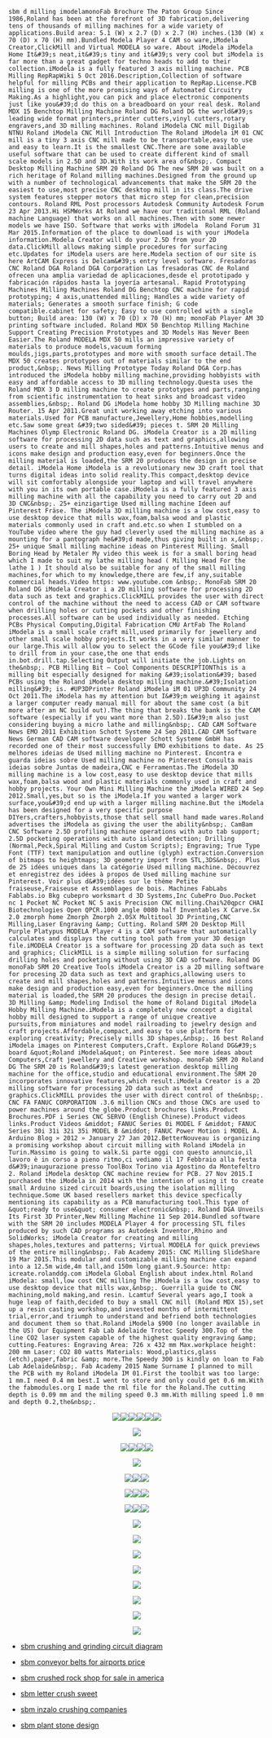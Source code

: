 
```
sbm d milling imodelamonoFab Brochure The Paton Group Since 1986,Roland has been at the forefront of 3D fabrication,delivering tens of thousands of milling machines for a wide variety of applications.Build area: 5.1 (W) x 2.7 (D) x 2.7 (H) inches.(130 (W) x 70 (D) x 70 (H) mm).Bundled Modela Player 4 CAM so ware,iModela Creator,ClickMill and Virtual MODELA so ware. About iModela iModela Home It&#39;s neat,it&#39;s tiny and it&#39;s very cool but iModela is far more than a great gadget for techno heads to add to their collection.iModela is a fully featured 3 axis milling machine. PCB Milling RepRapWiki 5 Oct 2016.Description,Collection of software helpful for milling PCBs and their application to RepRap.License.PCB milling is one of the more promising ways of Automated Circuitry Making.As a highlight,you can pick and place electronic components just like you&#39;d do this on a breadboard on your real desk. Roland MDX 15 Benchtop Milling Machine Roland DG Roland DG the world&#39;s leading wide format printers,printer cutters,vinyl cutters,rotary engravers,and 3D milling machines. Roland iModela CNC mill Digilab NTNU Roland iModela CNC Mill Introduction The Roland iModela iM 01 CNC mill is a tiny 3 axis CNC mill made to be transportable,easy to use and easy to learn.It is the smallest CNC.There are some available useful software that can be used to create different kind of small scale models in 2.5D and 3D.With its work area of&nbsp;. Compact Desktop Milling Machine SRM 20 Roland DG The new SRM 20 was built on a rich heritage of Roland milling machines.Designed from the ground up with a number of technological advancements that make the SRM 20 the easiest to use,most precise CNC desktop mill in its class.The drive system features stepper motors that micro step for clean,precision contours. Roland RML Post processors Autodesk Community Autodesk Forum 23 Apr 2013.Hi HSMWorks At Roland we have our traditional RML (Roland machine Language) that works on all machines.Then with some newer models we have ISO. Software that works with iModela  Roland Forum 31 Mar 2015.Information of the place to download is with your iModela information.Modela Creator will do your 2.5D from your 2D data.ClickMill allows making simple procedures for surfacing etc.Updates for iModela users are here.Modela section of our site is here ArtCAM Express is Delcam&#39;s entry level software. Fresadoras CNC Roland DGA Roland DGA Corporation Las fresadoras CNC de Roland ofrecen una amplia variedad de aplicaciones,desde el prototipado y fabricación rápidos hasta la joyería artesanal. Rapid Prototyping Machines Milling Machines Roland DG Benchtop CNC machine for rapid prototyping; 4 axis,unattended milling; Handles a wide variety of materials; Generates a smooth surface finish; G code compatible.cabinet for safety; Easy to use controlled with a single button; Build area: 130 (W) x 70 (D) x 70 (H) mm; monoFab Player AM 3D printing software included. Roland MDX 50 Benchtop Milling Machine Support Creating Precision Prototypes and 3D Models Has Never Been Easier.The Roland MODELA MDX 50 mills an impressive variety of materials to produce models,vacuum forming moulds,jigs,parts,prototypes and more with smooth surface detail.The MDX 50 creates prototypes out of materials similar to the end product,&nbsp;. News Milling Prototype Today Roland DGA Corp.has introduced the iModela hobby milling machine,providing hobbyists with easy and affordable access to 3D milling technology.Questa uses the Roland MDX 3 D milling machine to create prototypes and parts,ranging from scientific instrumentation to heat sinks and broadcast video assemblies,&nbsp;. Roland DG iModela home hobby 3D Milling machine 3D Router. 15 Apr 2011.Great unit working away etching into various materials.Used for PCB manufacture,Jewellery,Home hobbies,modelling etc.Saw some great &#39;two sided&#39; pieces t. SRM 20 Milling Machines Olymp Electronic Roland DG. iModela Creator is a 2D milling software for processing 2D data such as text and graphics,allowing users to create and mill shapes,holes and patterns.Intuitive menus and icons make design and production easy,even for beginners.Once the milling material is loaded,the SRM 20 produces the design in precise detail. iModela Home iModela is a revolutionary new 3D craft tool that turns digital ideas into solid reality.This compact,desktop device will sit comfortably alongside your laptop and will travel anywhere with you in its own portable case.iModela is a fully featured 3 axis milling machine with all the capability you need to carry out 2D and 3D CNC&nbsp;. 25+ einzigartige Used milling machine Ideen auf Pinterest Fräse. The iModela 3D milling machine is a low cost,easy to use desktop device that mills wax,foam,balsa wood and plastic materials commonly used in craft and.etc.so when I stumbled on a YouTube video where the guy had cleverly used the milling machine as a mounting for a pantograph he&#39;d made,thus giving built in x,&nbsp;. 25+ unique Small milling machine ideas on Pinterest Milling. Small Boring Head by Metaler My video this week is for a small boring head which I made to suit my lathe milling head ( Milling Head For the lathe 1 ) It should also be suitable for any of the small milling machines,for which to my knowledge,there are few,if any,suitable commercial heads.Video https: www.youtube.com &nbsp;. MonoFab SRM 20 Roland DG iModela Creator i a 2D milling software for processing 2D data such as text and graphics.ClickMILL provides the user with direct control of the machine without the need to access CAD or CAM software when drilling holes or cutting pockets and other finishing processes.All software can be used individually as needed. Etching PCBs Physical Computing,Digital Fabrication CMU ArtFab The Roland iModela is a small scale craft mill,used primarily for jewellery and other small scale hobby projects.It works in a very similar manner to our large.This will allow you to select the GCode file you&#39;d like to drill from in your case,the one that ends in.bot.drill.tap.Selecting Output will initiate the job.Lights on the&nbsp;. PCB Milling Bit — Cool Components DESCRIPTIONThis is a milling bit especially designed for making &#39;isolation&#39; based PCBs using the Roland iModela desktop milling machine.&#39;Isolation milling&#39; is. #UP3DPrinter Roland iModela iM 01 UP3D Community 24 Oct 2011.The iModela has my attention but I&#39;m weighing it against a larger computer ready manual mill for about the same cost (a bit more after an NC build out).The thing that breaks the bank is the CAM software (especially if you want more than 2.5D).I&#39;m also just considering buying a micro lathe and milling&nbsp;. CAD CAM Software News EMO 2011 Exhibition Schott Systeme 24 Sep 2011.CAD CAM Software News German CAD CAM software developer Schott Systeme GmbH has recorded one of their most successfully EMO exhibitions to date. As 25 melhores ideias de Used milling machine no Pinterest. Encontra e guarda ideias sobre Used milling machine no Pinterest Consulta mais ideias sobre Juntas de madeira,CNC e Ferramentas.The iModela 3D milling machine is a low cost,easy to use desktop device that mills wax,foam,balsa wood and plastic materials commonly used in craft and hobby projects. Your Own Mini Milling Machine the iModela WIRED 24 Sep 2012.Small,yes,but so is the iModela.If you wanted a larger work surface,you&#39;d end up with a larger milling machine.But the iModela has been designed for a very specific purpose DIYers,crafters,hobbyists,those that sell small hand made wares.Roland advertises the iModela as giving the user the ability&nbsp;. CamBam CNC Software 2.5D profiling machine operations with auto tab support; 2.5D pocketing operations with auto island detection; Drilling (Normal,Peck,Spiral Milling and Custom Scripts); Engraving; True Type Font (TTF) text manipulation and outline (glyph) extraction.Conversion of bitmaps to heightmaps; 3D geometry import from STL,3DS&nbsp;. Plus de 25 idées uniques dans la catégorie Used milling machine. Découvrez et enregistrez des idées à propos de Used milling machine sur Pinterest. Voir plus d&#39;idées sur le thème Petite fraiseuse,Fraiseuse et Assemblages de bois. Machines FabLabs Fablabs.io Bkg cubepro worksmart d 3D Systems,Inc CubePro Duo.Pocket nc 1 Pocket NC Pocket NC 5 axis Precision CNC milling.Chai%20qpcr CHAI Biotechnologies Open QPCR.1000 angle 0080 half Inventables X Carve.Sx 2.0 zmorph home Zmorph Zmorph 2.0SX Multitool 3D Printing,CNC Milling,Laser Engraving &amp; Cutting. Roland SRM 20 Desktop Mill Purple Platypus MODELA Player 4 is a CAM software that automatically calculates and displays the cutting tool path from your 3D design file.iMODELA Creator is a software for processing 2D data such as text and graphics; ClickMILL is a simple milling solution for surfacing drilling holes and pocketing without using 3D CAD software. Roland DG monoFab SRM 20 Creative Tools iModela Creator is a 2D milling software for procesing 2D data such as text and graphics,allowing users to create and mill shapes,holes and patterns.Intuitive menus and icons make design and production easy,even for beginners.Once the milling material is loaded,the SRM 20 produces the design in precise detail. 3D Milling &amp; Modeling Indisol the home of Roland Digital iModela Hobby Milling Machine.iModela is a completely new concept a digital hobby mill designed to support a range of unique creative pursuits,from miniatures and model railroading to jewelry design and craft projects.Affordable,compact,and easy to use platform for exploring creativity; Precisely mills 3D shapes,&nbsp;. 16 best Roland iModela images on Pinterest Computers,Craft. Explore Roland DG&#39;s board &quot;Roland iModela&quot; on Pinterest. See more ideas about Computers,Craft jewellery and Creative workshop. monoFab SRM 20 Roland DG The SRM 20 is Roland&#39;s latest generation desktop milling machine for the office,studio and educational environment.The SRM 20 incorporates innovative features,which result.iModela Creator is a 2D milling software for processing 2D data such as text and graphics.ClickMILL provides the user with direct control of the&nbsp;. CNC FA FANUC CORPORATION .3.6 million CNCs and those CNCs are used to power machines around the globe.Product brochures links.Product Brochures.PDF i Series CNC SERVO (English Chinese).Product videos links.Product Videos &middot; FANUC Series 0i MODEL F &middot; FANUC Series 30i 31i 32i 35i MODEL B &middot; FANUC Power Motion i MODEL A. Arduino Blog » 2012 » January 27 Jan 2012.BetterNouveau is organizing a promising workshop about circuit milling with Roland iModela in Turin.Massimo is going to walk.Si parte oggi con questo annuncio,il lavoro è in corso a pieno ritmo,ci vediamo il 17 Febbraio alla festa d&#39;inaugurazione presso ToolBox Torino via Agostino da Montefeltro 2. Roland iModela desktop CNC machine review for PCB. 27 Nov 2015.I purchased the iModela in 2014 with the intention of using it to create small Arduino sized circuit boards,using the isolation milling technique.Some UK based resellers market this device specfically mentioning its capability as a PCB manufacturing tool.This type of &quot;ready to use&quot; consumer electronic&nbsp;. Roland DGA Unveils Its First 3D Printer,New Milling Machine 11 Sep 2014.Bundled software with the SRM 20 includes MODELA Player 4 for processing STL files produced by such CAD programs as Autodesk Inventor,Rhino and SolidWorks; iModela Creator for creating and milling shapes,holes,textures and patterns; Virtual MODELA for quick previews of the entire milling&nbsp;. Fab Academy 2015: CNC Milling SlideShare 19 Mar 2015.This modular and customizable milling machine can expand into a 12.5m wide,4m tall,and 150m long giant.9.Source: http: icreate.rolanddg.com iModela Global English about index.html Roland iModela: small,low cost CNC milling The iModela is a low cost,easy to use desktop device that mills wax,&nbsp;. Guerrilla guide to CNC machining,mold making,and resin. Lcamtuf Several years ago,I took a huge leap of faith,decided to buy a small CNC mill (Roland MDX 15),set up a resin casting workshop,and invested months of intermittent trial,error,and triumph to understand and befriend both technologies and document them so that.Roland iModela $900 (no longer available in the US) Our Equipment Fab Lab Adelaide Trotec Speedy 300.Top of the line CO2 laser system capable of the highest quality engraving &amp; cutting.Features: Engraving Area: 726 x 432 mm Max.workplace height: 200 mm Laser: CO2 80 watts Materials: Wood,plastics,glass (etch),paper,fabric &amp; more.The Speedy 300 is kindly on loan to Fab Lab Adelaide&nbsp;. Fab Academy 2015 Name Surname I planned to mill the PCB with my Roland iModela IM 01.First the toolbit was too large: 1 mm.I need 0.4 mm best.I went to store and only could get 0.6 mm.With the fabmodules.org I made the rml file for the Roland.The cutting depth is 0.09 mm and the miling speed 0.3 mm.With milling speed 1.0 mm and depth 0.2,the&nbsp;. 
```

<div align="center">
  
<a rel="nofollow" href="https://m.shibang-china.com?f=github&k=sbm+d+milling+imodela"><img src="https://static.shibang-china.com/en/l.png"></a><img src="https://static.shibang-china.com/en/hw.png"><a rel="nofollow" href="https://m.shibang-china.com/product/?f=github&k=sbm+d+milling+imodela"><img src="https://static.shibang-china.com/en/p.png"></a><a rel="nofollow" href="https://m.shibang-china.com/cases/?f=github&k=sbm+d+milling+imodela"><img src="https://static.shibang-china.com/en/c.png"></a><a rel="nofollow" href="https://m.shibang-china.com/news/?f=github&k=sbm+d+milling+imodela"><img src="https://static.shibang-china.com/en/n.png"></a><a rel="nofollow" href="https://m.shibang-china.com?f=github&k=sbm+d+milling+imodela"><img src="https://static.shibang-china.com/en/m.png"></a>

<a rel="nofollow" href="https://m.shibang-china.com/product/?f=github&k=sbm+d+milling+imodela"><img src="https://static.shibang-china.com/en/b.jpg"></a>
  
<a rel="nofollow" href="https://m.shibang-china.com/solution-aggregate.html?f=github&k=sbm+d+milling+imodela"><img src="https://static.shibang-china.com/en/a.jpg"></a><a rel="nofollow" href="https://m.shibang-china.com/solution-mine.html?f=github&k=sbm+d+milling+imodela"><img src="https://static.shibang-china.com/en/m.jpg"></a><a rel="nofollow" href="https://m.shibang-china.com/solution-mill.html?f=github&k=sbm+d+milling+imodela"><img src="https://static.shibang-china.com/en/g.jpg"></a><a rel="nofollow" href="https://m.shibang-china.com/solution-epc.html?f=github&k=sbm+d+milling+imodela"><img src="https://static.shibang-china.com/en/e.jpg"></a>

<a rel="nofollow" href="https://m.shibang-china.com/product/?f=github&k=sbm+d+milling+imodela"><img src="https://static.shibang-china.com/en/a-p.png"></a>

<a rel="nofollow" href="https://m.shibang-china.com/product/crusher/c6x.html?f=github&k=sbm+d+milling+imodela"><img src="https://static.shibang-china.com/en/j.jpg"></a><a rel="nofollow" href="https://m.shibang-china.com/product/crusher/ci5x.html?f=github&k=sbm+d+milling+imodela"><img src="https://static.shibang-china.com/en/i.jpg"></a><a rel="nofollow" href="https://m.shibang-china.com/product/crusher/hst.html?f=github&k=sbm+d+milling+imodela"><img src="https://static.shibang-china.com/en/c.jpg"></a>

<a rel="nofollow" href="https://m.shibang-china.com/product/mill/mtw.html?f=github&k=sbm+d+milling+imodela"><img src="https://static.shibang-china.com/en/mtw.jpg"></a><a rel="nofollow" href="https://m.shibang-china.com/product/mill/scm.html?f=github&k=sbm+d+milling+imodela"><img src="https://static.shibang-china.com/en/scm.jpg"></a><a rel="nofollow" href="https://m.shibang-china.com/product/mill/lm.html?f=github&k=sbm+d+milling+imodela"><img src="https://static.shibang-china.com/en/lm.jpg"></a>

<a rel="nofollow" href="https://m.shibang-china.com/product/sand/vsi6x.html?f=github&k=sbm+d+milling+imodela"><img src="https://static.shibang-china.com/en/6x.jpg"></a><a rel="nofollow" href="https://m.shibang-china.com/product/sand/vu.html?f=github&k=sbm+d+milling+imodela"><img src="https://static.shibang-china.com/en/vu.jpg"></a><a rel="nofollow" href="https://m.shibang-china.com/product/mobile/klun.html?f=github&k=sbm+d+milling+imodela"><img src="https://static.shibang-china.com/en/k.jpg"></a>

<a rel="nofollow" href="https://m.shibang-china.com/cases/?f=github&k=sbm+d+milling+imodela"><img src="https://static.shibang-china.com/en/case.png"></a>

<a rel="nofollow" href="https://m.shibang-china.com/cases/aggregate/202.html?f=github&k=sbm+d+milling+imodela"><img src="https://static.shibang-china.com/en/c-1.jpg"></a>

<a rel="nofollow" href="https://m.shibang-china.com/cases/aggregate/203.html?f=github&k=sbm+d+milling+imodela"><img src="https://static.shibang-china.com/en/c-2.jpg"></a>

<a rel="nofollow" href="https://m.shibang-china.com/cases/mill/123.html?f=github&k=sbm+d+milling+imodela"><img src="https://static.shibang-china.com/en/c-3.jpg"></a>

<a rel="nofollow" href="https://m.shibang-china.com/contact_us.html?f=github&k=sbm+d+milling+imodela"><img src="https://static.shibang-china.com/en/contact.png"></a>

<a rel="nofollow" href="https://swt.shibang-china.com/?f=github&k=sbm+d+milling+imodela"><img src="https://static.shibang-china.com/en/chat.png"></a>

<a rel="nofollow" href="https://whatsapp.shibangsoft.com/WhatsApp.php?f=github&k=sbm+d+milling+imodela"><img src="https://static.shibang-china.com/en/whatsapp.png"></a>

<a rel="nofollow" href="https://m.shibang-china.com/?f=github&k=sbm+d+milling+imodela"><img src="https://static.shibang-china.com/en/website.png"></a>

</div>


* [sbm crushing and grinding circuit diagram](sbm%20crushing%20and%20grinding%20circuit%20diagram.md)

* [sbm conveyor belts for airports price](sbm%20conveyor%20belts%20for%20airports%20price.md)

* [sbm crushed rock shop for sale in america](sbm%20crushed%20rock%20shop%20for%20sale%20in%20america.md)

* [sbm letter crush sweet](sbm%20letter%20crush%20sweet.md)

* [sbm inzalo crushing companies](sbm%20inzalo%20crushing%20companies.md)

* [sbm plant stone design](sbm%20plant%20stone%20design.md)